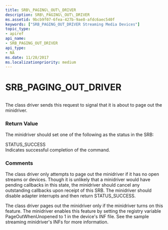 ```yaml
---
title: SRB\_PAGING\_OUT\_DRIVER
description: SRB\_PAGING\_OUT\_DRIVER
ms.assetid: 9bcb9f07-6fea-427b-9ae8-afdc6aec540f
keywords: ["SRB_PAGING_OUT_DRIVER Streaming Media Devices"]
topic_type:
- apiref
api_name:
- SRB_PAGING_OUT_DRIVER
api_type:
- NA
ms.date: 11/28/2017
ms.localizationpriority: medium
---
```


# SRB\_PAGING\_OUT\_DRIVER


## <span id="ddk_srb_paging_out_driver_ks"></span><span id="DDK_SRB_PAGING_OUT_DRIVER_KS"></span>


The class driver sends this request to signal that it is about to page out the minidriver.

### <span id="return_value"></span><span id="RETURN_VALUE"></span>Return Value

The minidriver should set one of the following as the status in the SRB:

<span id="STATUS_SUCCESS"></span><span id="status_success"></span>STATUS\_SUCCESS  
Indicates successful completion of the command.

### Comments

The class driver only attempts to page out the minidriver if it has no open streams or devices. Though it is unlikely that a minidriver would have pending callbacks in this state, the minidriver should cancel any outstanding callbacks upon receipt of this SRB. The minidriver should disable adapter interrupts and then return STATUS\_SUCCESS.

The class driver pages out the minidriver only if the minidriver turns on this feature. The minidriver enables this feature by setting the registry variable PageOutWhenUnopened to 1 in the device's INF file. See the sample streaming minidriver's INFs for more information.

 

 





